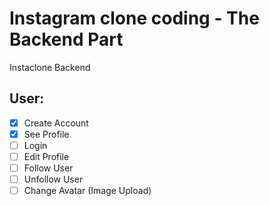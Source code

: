 # Instagram clone coding - The Backend Part

Instaclone Backend


## User:

-[X] Create Account
-[X] See Profile 
-[ ] Login 
-[ ] Edit Profile
-[ ] Follow User
-[ ] Unfollow User
-[ ] Change Avatar (Image Upload)